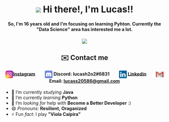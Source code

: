 <h1 align="center"><img src="https://media.giphy.com/media/hvRJCLFzcasrR4ia7z/giphy.gif" width="32px"> Hi there!, I'm Lucas!!</h1>

<h4 align="center" >So, I'm 16 years old and I'm focusing on learning Pyhton. Currently the "Data Science" area has interested me a lot.</h4>

<p align="center">  
  <a href="https://github.com/anuraghazra/github-readme-stats">
    <img align="center" src="https://github-readme-stats.vercel.app/api/top-langs/?username=Lucas-Henrique-Lopes-Costa&layout=compact" />
  </a>
</p>

<h2 align="center" >✉️ Contact me</h2>
<h4 align="center" > 
  <img align="center" width="24px" src="Instagram_Icon.svg"><a href="https://www.instagram.com/lucas_henrique_lopes_costa_/">Instagram</a>
  <span>&nbsp;&nbsp;&nbsp;&nbsp;&nbsp;&nbsp;&nbsp;</span>
  <img align="center" width="24px" src="Discord_Icon.svg"> <b>Discord</b>: lucash2o2#6831
  <span>&nbsp;&nbsp;&nbsp;&nbsp;&nbsp;&nbsp;&nbsp;</span>
  <img align="center" width="24px" src="Linkedin_Icon.svg"> <a href="https://www.linkedin.com/in/lucas-henrique-b034a01a2/">Linkedin</a>
  <span>&nbsp;&nbsp;&nbsp;&nbsp;&nbsp;&nbsp;&nbsp;</span>
  <img align="center" width="24px" src="Mail_Icon.png"> <b>Email: </b> <a href="mailto:lucass20586@gmail.com">lucass20586@gmail.com</a>
</h4>

- 🔭 I’m currently _studying_ **Java**
- 🌱 I’m currently _learning_ **Python**
- 🤔 I’m _looking for_ help with **Become a Better Developer** :)
- 😄 _Pronouns_: **Resilient, Oraganized**
- ⚡ Fun _fact_: I play **"Viola Caipira"**
